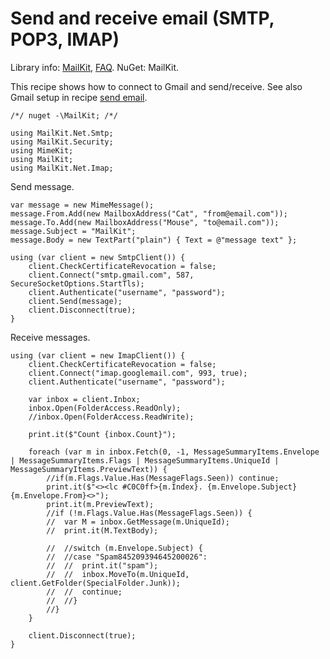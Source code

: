 # Send and receive email (SMTP, POP3, IMAP)

Library info: [MailKit](https://github.com/jstedfast/MailKit), [FAQ](https://github.com/jstedfast/MailKit/blob/master/FAQ.md). NuGet: MailKit.

This recipe shows how to connect to Gmail and send/receive. See also Gmail setup in recipe [send email](Send%20email%20message%20%28SMTP%29.html).

```
/*/ nuget -\MailKit; /*/

using MailKit.Net.Smtp;
using MailKit.Security;
using MimeKit;
using MailKit;
using MailKit.Net.Imap;
```

Send message.

```
var message = new MimeMessage();
message.From.Add(new MailboxAddress("Cat", "from@email.com"));
message.To.Add(new MailboxAddress("Mouse", "to@email.com"));
message.Subject = "MailKit";
message.Body = new TextPart("plain") { Text = @"message text" };

using (var client = new SmtpClient()) {
	client.CheckCertificateRevocation = false;
	client.Connect("smtp.gmail.com", 587, SecureSocketOptions.StartTls);
	client.Authenticate("username", "password");
	client.Send(message);
	client.Disconnect(true);
}
```

Receive messages.

```
using (var client = new ImapClient()) {
	client.CheckCertificateRevocation = false;
	client.Connect("imap.googlemail.com", 993, true);
	client.Authenticate("username", "password");

	var inbox = client.Inbox;
	inbox.Open(FolderAccess.ReadOnly);
	//inbox.Open(FolderAccess.ReadWrite);

	print.it($"Count {inbox.Count}");

	foreach (var m in inbox.Fetch(0, -1, MessageSummaryItems.Envelope | MessageSummaryItems.Flags | MessageSummaryItems.UniqueId | MessageSummaryItems.PreviewText)) {
		//if(m.Flags.Value.Has(MessageFlags.Seen)) continue;
		print.it($"<><lc #C0C0ff>{m.Index}. {m.Envelope.Subject}   {m.Envelope.From}<>");
		print.it(m.PreviewText);
		//if (!m.Flags.Value.Has(MessageFlags.Seen)) {
		//	var M = inbox.GetMessage(m.UniqueId);
		//	print.it(M.TextBody);
			
		//	//switch (m.Envelope.Subject) {
		//	//case "Spam845209394645200026":
		//	//	print.it("spam");
		//	//	inbox.MoveTo(m.UniqueId, client.GetFolder(SpecialFolder.Junk));
		//	//	continue;
		//	//}
		//}
	}

	client.Disconnect(true);
}
```